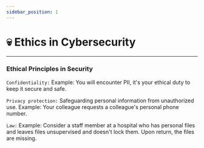 ```yaml
---
sidebar_position: 1
---
```


# 💀 Ethics in Cybersecurity
---

### Ethical Principles in Security

`Confidentiality:` Example: You will encounter PII, it's your ethical duty to keep it secure and safe.

`Privacy protection:` Safeguarding personal information from unauthorized use.
Example: Your colleague requests a colleague's personal phone number.

`Law:` Example: Consider a staff member at a hospital who has personal files and leaves files unsupervised and doesn't lock them. Upon return, the files are missing.
